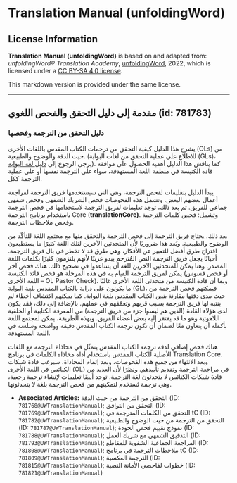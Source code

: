 # Translation Manual (unfoldingWord)

## License Information

**Translation Manual (unfoldingWord)** is based on and adapted from: _unfoldingWord® Translation Academy_, [unfoldingWord](https://unfoldingword.org/utw), 2022, which is licensed under a [CC BY-SA 4.0 license](https://creativecommons.org/licenses/by-sa/4.0/legalcode.en).

This markdown version is provided under the same license.



--------------------------------

## مقدمة إلى دليل التحقق والفحص اللغوي (id: 781783)

### دليل التحقق من الترجمة وفحصها

يشرح هذا الدليل كيفية التحقق من ترجمات الكتاب المقدس باللغات الأخرى (OLs) من حيث الدقة والوضوح والطبيعية. (للاطلاع على عملية التحقق من لغات البوابة (GLs)، يرجى الرجوع إلى [دليل لغة البوابة](https://gl-manual.readthedocs.io/en/latest/)). كما يناقش هذا الدليل أهمية الحصول على موافقة قادة الكنيسة في منطقة اللغة المستهدفة، سواء على الترجمة نفسها أو على عملية الترجمة ككل.

يبدأ الدليل بتعليمات لفحص الترجمة، وهي التي سيستخدمها فريق الترجمة لمراجعة أعمال بعضهم البعض. وتشمل هذه الفحوصات فحص الشريك الشفهي وفحص شفهي جماعي للفريق. ثم بعد ذلك، توجد تعليمات لفريق الترجمة لاستخدامها في فحص الترجمة باستخدام برنامج الترجمة Core (**translationCore)**. وتشمل: فحص كلمات الترجمة وفحص ملاحظات الترجمة.

بعد ذلك، يحتاج فريق الترجمة إلى فحص الترجمة والتحقق منها مع مجتمع اللغة للتأكّد من الوضوح والطبيعية. ويُعد هذا ضروريًا لأن المتحدثين الآخرين لتلك اللغة كثيرًا ما يستطيعون اقتراح طرق أفضل للتعبير عن الأفكار، وهي طرق قد لا تخطر في بال فريق الترجمة. أحيانًا يجعل فريق الترجمة النص المُترجم يبدو غريبًا لأنهم يلتزمون كثيرًا بكلمات اللغة المصدر. وهنا يمكن للمتحدثين الآخرين للغة أن يساعدوا في تصحيح ذلك. هناك فحص آخر يمكن لفريق الترجمة القيام به في هذه المرحلة هو فحص قائد الكنيسة (أو فحص قسوس اللغة الأخرى – OL Pastor Check). وبما أن قادة الكنيسة من متحدثي اللغة الأخرى غالبًا ما يكونون على دراية بالكتاب المقدس بلغة البوابة (GL)، فيمكنهم فحص الترجمة من حيث مدى دقتها مقارنة بنص الكتاب المقدس بلغة البوابة. كما يمكنهم اكتشاف أخطاء لم ينتبه لها فريق الترجمة بسبب قربهم وتعمّقهم في عملهم. بالإضافة إلى ذلك، فقد يكون لدى هؤلاء القادة (الذين هم ليسوا جزء من فريق الترجمة) من المعرفة الكتابية أو الخلفية اللاهوتية وهو ما قد يفتقر إليه بعض أعضاء الفريق. وبهذه الطريقة، يمكن لمجتمع اللغة بأكمله أن يتعاون معًا لضمان أن تكون ترجمة الكتاب المقدس دقيقة وواضحة وسلسة في اللغة المستهدفة.

هناك فحص إضافي لدقة ترجمة الكتاب المقدس يتمثّل في محاذاة الترجمة مع اللغات الأصلية للكتاب المقدس باستخدام أداة محاذاة الكلمات في برنامج Translation Core. وبعد الانتهاء من جميع هذه الفحوصات، وبعد إتمام المحاذاة، سيرغب قادة شبكات الكنائس في اللغة الأخرى (OL) في مراجعة الترجمة وتقديم تأييدهم. ونظرًا لأن العديد من قادة شبكات الكنائس لا يتحدثون لغة الترجمة، توجد أيضًا تعليمات لإنشاء ترجمة رجعية، وهي ترجمة تُستخدم لتمكينهم من فحص الترجمة بلغة لا يتحدثونها.

* **Associated Articles:** التحقق من الترجمة من حيث الدقة (ID: `781768@UWTranslationManual`); التحقق من التوافق (ID: `781769@UWTranslationManual`); التحقق من الكلمات المترجمة في tC (ID: `781782@UWTranslationManual`); التحقق من الترجمة من حيث الوضوح والطبيعية (ID: `781787@UWTranslationManual`); نموذج تقييم فحص الجودة (ID: `781788@UWTranslationManual`); التدقيق الشفهي مع شريك العمل (ID: `781793@UWTranslationManual`); المراجعة الجماعية الشفوية للمقاطع (ID: `781808@UWTranslationManual`); ملاحظات الترجمة في برنامج tC (ID: `781809@UWTranslationManual`); الترجمة العكسية (ID: `781815@UWTranslationManual`); خطوات لفاحصي الأمانة النصية (ID: `781821@UWTranslationManual`)

